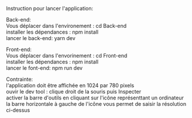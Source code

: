 Instruction pour lancer l'application:

Back-end:  
Vous déplacer dans l'environement : cd Back-end  
installer les dépendances : npm install  
lancer le back-end: yarn dev

Front-end:  
Vous déplacer dans l'envorinement : cd Front-end  
installer les dépendances : npm install  
lancer le font-end: npm run dev

Contrainte:  
l'application doit être affichée en 1024 par 780 pixels  
ouvir le dev tool : clique droit de la souris puis Inspecter  
activer la barre d'outils en cliquant sur l'icône représenttant un ordinateur  
la barre horizontale à gauche de l'icône vous permet de saisir la résolution ci-dessus
